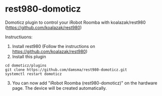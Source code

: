 # rest980-domoticz
Domoticz plugin to control your iRobot Roomba with koalazak/rest980 (https://github.com/koalazak/rest980)

Instructiuons:
1. Install rest980 (Follow the instructions on https://github.com/koalazak/rest980)
2. Install this plugin

<pre><code>cd domoticz/plugins
git clone https://github.com/damsma/rest980-domoticz.git
systemctl restart domoticz
</code></pre>

3. You can now add "iRobot Roomba (rest980-domoticz)" on the hardware page. The device will be created automatically.
